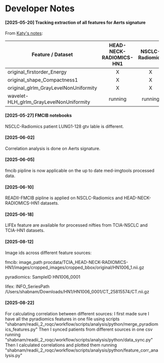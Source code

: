 
# Developer Notes



#### [2025-05-20] Tracking extraction of all features for Aerts signature
From [Katy's notes](katy_notes.md):

|Feature / Dataset                        | HEAD-NECK-RADIOMICS-HN1 | NSCLC-Radiomics | RADCURE |
|-----------------------------------------|:-----------------------:|:---------------:|:-------:|
|original_firstorder_Energy               |             X           |        X        |    X    |
|original_shape_Compactness1              |             X           |        X        |    X    |
|original_glrlm_GrayLevelNonUniformity    |             X           |        X        |    X    |
|wavelet-HLH_glrlm_GrayLevelNonUniformity |          running        |   running       |    X    |


#### [2025-05-27] FMCIB notebooks
NSCLC-Radiomics patient LUNG1-128 gtv lable is different.

#### [2025-06-02]
Correlation analysis is done on Aerts signature.

#### [2025-06-05]
fmcib pipline is now applicable on the up to date med-imgtools processed data.

#### [2025-06-10]
READII-FMCIB pipline is applied on NSCLC-Radiomics and HEAD-NECK-RADIOMICS-HN1 datasets.

#### [2025-06-18]
LIFEx feature are available for processed nifties from TCIA-NSCLC and TCIA-HN1 datasets.

#### [2025-08-12]
Image ids across different feature sources: 

fmcib:
image_path
procdata/TCIA_HEAD-NECK-RADIOMICS-HN1/images/cropped_images/cropped_bbox/original/HN1006_1.nii.gz

pyradiomics:
SampleID
HN1006_0001

lifex:
INFO_SeriesPath
/Users/shabnam/Downloads/HN1/HN1006_0001/CT_25815574/CT.nii.gz

#### [2025-08-22]
For calculating correlation between different sources:
I first made sure I have all the pyradiomics features in one file using scripts "shabnam/readii_2_roqc/workflow/scripts/analysis/python/merge_pyradiomics_features.py" 
Then I synced patients from different sources in one csv running "shabnam/readii_2_roqc/workflow/scripts/analysis/python/data_sync.py"
Then I calculated correlations and plotted them running "shabnam/readii_2_roqc/workflow/scripts/analysis/python/feature_corr_analysis.py"
